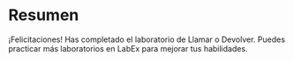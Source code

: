 # Resumen

¡Felicitaciones! Has completado el laboratorio de Llamar o Devolver. Puedes practicar más laboratorios en LabEx para mejorar tus habilidades.
